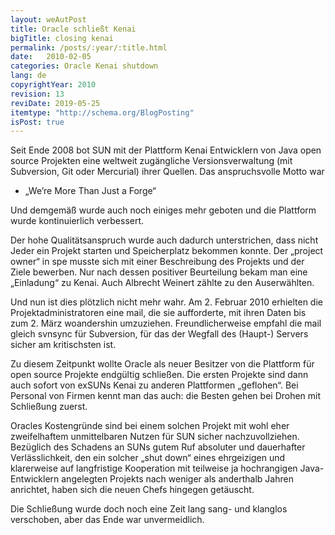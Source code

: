 ```yaml
---
layout: weAutPost
title: Oracle schließt Kenai
bigTitle: closing kenai
permalink: /posts/:year/:title.html
date:   2010-02-05
categories: Oracle Kenai shutdown
lang: de
copyrightYear: 2010
revision: 13
reviDate: 2019-05-25
itemtype: "http://schema.org/BlogPosting"
isPost: true
---
```


Seit Ende 2008 bot SUN mit der Plattform Kenai Entwicklern von Java open 
source Projekten eine weltweit zugängliche Versionsverwaltung (mit 
Subversion, Git oder Mercurial) ihrer Quellen. Das anspruchsvolle Motto war

- „We’re More Than Just a Forge“

Und demgemäß wurde auch noch einiges mehr geboten und die Plattform wurde
kontinuierlich verbessert.

Der hohe Qualitätsanspruch wurde auch dadurch unterstrichen, dass nicht Jeder
ein Projekt starten und Speicherplatz bekommen konnte. Der „project owner“ in
spe musste sich mit einer Beschreibung des Projekts und der Ziele bewerben.
Nur nach dessen positiver Beurteilung bekam man eine „Einladung“ zu Kenai.
Auch Albrecht Weinert zählte zu den Auserwählten.

Und nun ist dies plötzlich nicht mehr wahr. Am 2. Februar 2010 erhielten die
Projektadministratoren eine mail, die sie aufforderte, mit ihren Daten bis
zum 2. März woandershin umzuziehen. Freundlicherweise empfahl die mail gleich
svnsync für Subversion, für das der Wegfall des (Haupt-) Servers sicher am
kritischsten ist.

Zu diesem Zeitpunkt wollte Oracle als neuer Besitzer von die Plattform für 
open source Projekte endgültig schließen. Die ersten Projekte sind dann auch
sofort von exSUNs Kenai zu anderen Plattformen „geflohen“. Bei Personal von
Firmen kennt man das auch: die Besten gehen bei Drohen mit Schließung zuerst.

Oracles Kostengründe sind bei einem solchen Projekt mit wohl eher 
zweifelhaftem unmittelbaren Nutzen für SUN sicher nachzuvollziehen. Bezüglich
des Schadens an SUNs gutem Ruf absoluter und dauerhafter Verlässlichkeit, den
ein solcher „shut down“ eines ehrgeizigen und klarerweise auf langfristige
Kooperation mit teilweise ja hochrangigen Java-Entwicklern angelegten 
Projekts nach weniger als anderthalb Jahren anrichtet, haben sich die neuen
Chefs hingegen getäuscht. 

Die Schließung wurde doch noch eine Zeit lang sang- und klanglos 
verschoben, aber das Ende war unvermeidlich. 
